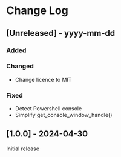 # Change Log

 
## [Unreleased] - yyyy-mm-dd
 
### Added
 
### Changed
- Change licence to MIT
 
### Fixed
- Detect Powershell console
- Simplify get_console_window_handle()
 
## [1.0.0] - 2024-04-30
  
Initial release

 
